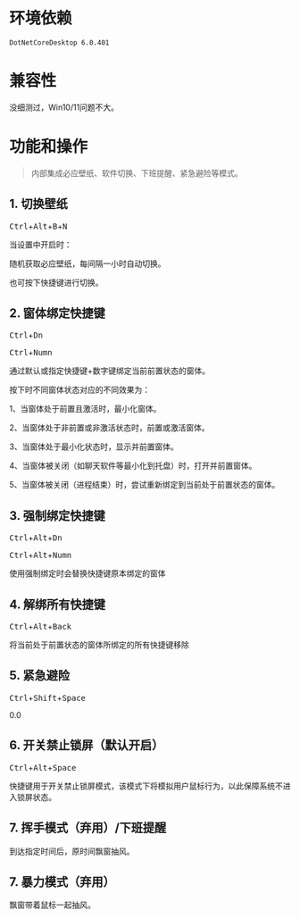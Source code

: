﻿# 环境依赖

`DotNetCoreDesktop 6.0.401`
# 兼容性

没细测过，Win10/11问题不大。

# 功能和操作

> 内部集成必应壁纸、软件切换、下班提醒、紧急避险等模式。

## 1. 切换壁纸

<kbd>Ctrl</kbd>+<kbd>Alt</kbd>+<kbd>B</kbd>+<kbd>N</kbd>

当设置中开启时：

随机获取必应壁纸，每间隔一小时自动切换。

也可按下快捷键进行切换。

## 2. 窗体绑定快捷键

<kbd>Ctrl</kbd>+<kbd>Dn</kbd>

<kbd>Ctrl</kbd>+<kbd>Numn</kbd>

通过默认或指定快捷键+数字键绑定当前前置状态的窗体。

按下时不同窗体状态对应的不同效果为：

1、当窗体处于前置且激活时，最小化窗体。

2、当窗体处于非前置或非激活状态时，前置或激活窗体。

3、当窗体处于最小化状态时，显示并前置窗体。

4、当窗体被关闭（如聊天软件等最小化到托盘）时，打开并前置窗体。

5、当窗体被关闭（进程结束）时，尝试重新绑定到当前处于前置状态的窗体。

## 3. 强制绑定快捷键

<kbd>Ctrl</kbd>+<kbd>Alt</kbd>+<kbd>Dn</kbd>

<kbd>Ctrl</kbd>+<kbd>Alt</kbd>+<kbd>Numn</kbd>

使用强制绑定时会替换快捷键原本绑定的窗体

## 4. 解绑所有快捷键

<kbd>Ctrl</kbd>+<kbd>Alt</kbd>+<kbd>Back</kbd>

将当前处于前置状态的窗体所绑定的所有快捷键移除

## 5. 紧急避险

<kbd>Ctrl</kbd>+<kbd>Shift</kbd>+<kbd>Space</kbd>

0.0

## 6. 开关禁止锁屏（默认开启）

<kbd>Ctrl</kbd>+<kbd>Alt</kbd>+<kbd>Space</kbd>

快捷键用于开关禁止锁屏模式，该模式下将模拟用户鼠标行为，以此保障系统不进入锁屏状态。

## 7. 挥手模式（弃用）/下班提醒

到达指定时间后，原时间飘窗抽风。

## 7. 暴力模式（弃用）

飘窗带着鼠标一起抽风。

